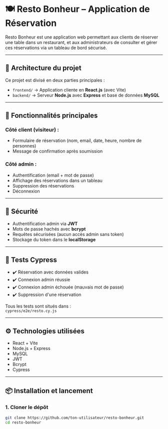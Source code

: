 # 🍽️ Resto Bonheur – Application de Réservation

Resto Bonheur est une application web permettant aux clients de réserver une table dans un restaurant, et aux administrateurs de consulter et gérer ces réservations via un tableau de bord sécurisé.

---

## 🧱 Architecture du projet

Ce projet est divisé en deux parties principales :

- `frontend/` → Application cliente en **React.js** (avec Vite)
- `backend/` → Serveur **Node.js** avec **Express** et base de données **MySQL**

---

## 🚀 Fonctionnalités principales

### Côté client (visiteur) :

- Formulaire de réservation (nom, email, date, heure, nombre de personnes)
- Message de confirmation après soumission

### Côté admin :

- Authentification (email + mot de passe)
- Affichage des réservations dans un tableau
- Suppression des réservations
- Déconnexion

---

## 🔐 Sécurité

- Authentification admin via **JWT**
- Mots de passe hachés avec **bcrypt**
- Requêtes sécurisées (aucun accès admin sans token)
- Stockage du token dans le **localStorage**

---

## 🧪 Tests Cypress

- ✔️ Réservation avec données valides
- ✔️ Connexion admin réussie
- ✔️ Connexion admin échouée (mauvais mot de passe)
- ✔️ Suppression d'une réservation

Tous les tests sont situés dans :  
`cypress/e2e/resto.cy.js`

---

## ⚙️ Technologies utilisées

- React + Vite
- Node.js + Express
- MySQL
- JWT
- Bcrypt
- Cypress

---

## 📦 Installation et lancement

### 1. Cloner le dépôt

```bash
git clone https://github.com/ton-utilisateur/resto-bonheur.git
cd resto-bonheur
```

